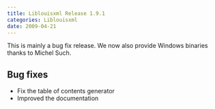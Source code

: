 ```yaml
---
title: Liblouisxml Release 1.9.1
categories: Liblouisxml
date: 2009-04-21
---
```


This is mainly a bug fix release. We now also provide Windows binaries thanks to Michel Such.

## Bug fixes

* Fix the table of contents generator
* Improved the documentation
